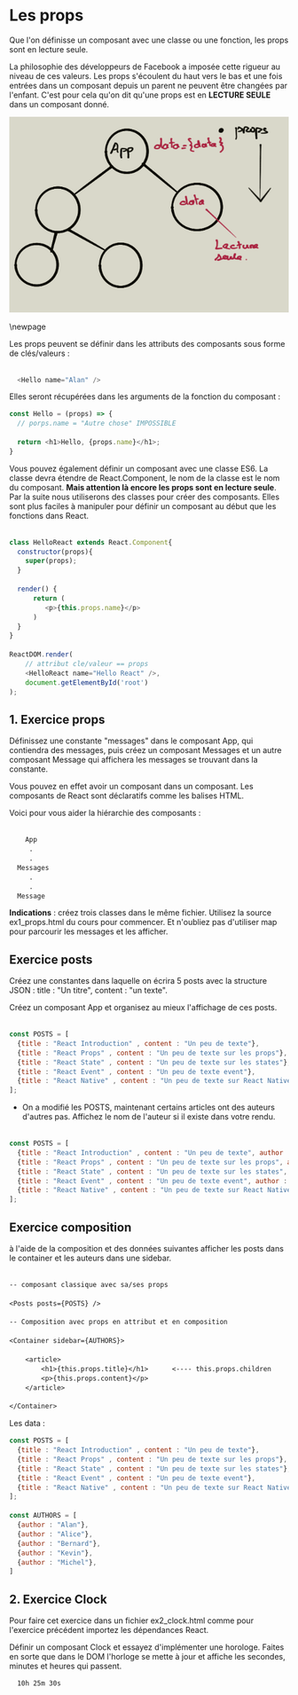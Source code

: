 # Les props

Que l'on définisse un composant avec une classe ou une fonction, les props sont en lecture seule.

La philosophie des développeurs de Facebook a imposée cette rigueur au niveau de ces valeurs. Les props s'écoulent du haut vers le bas et une fois entrées dans un composant depuis un parent ne peuvent être changées par l'enfant. C'est pour cela qu'on dit qu'une props est en **LECTURE SEULE** dans un composant donné.

![props top/down](images/props.png)

\newpage

Les props peuvent se définir dans les attributs des composants sous forme de clés/valeurs :

```js

  <Hello name="Alan" />

```

Elles seront récupérées dans les arguments de la fonction du composant :

```js
const Hello = (props) => {
  // porps.name = "Autre chose" IMPOSSIBLE

  return <h1>Hello, {props.name}</h1>;
}

```

Vous pouvez également définir un composant avec une classe ES6. La classe devra étendre de React.Component, le nom de la classe est le nom du composant.
**Mais attention là encore les props sont en lecture seule**. Par la suite nous utiliserons des classes pour créer des composants. Elles sont plus faciles à manipuler pour définir un composant au début que les fonctions dans React.

```js

class HelloReact extends React.Component{
  constructor(props){
    super(props);
  }

  render() {
      return (
         <p>{this.props.name}</p>
      )
  }
}

ReactDOM.render(
    // attribut cle/valeur == props
    <HelloReact name="Hello React" />,
    document.getElementById('root')
);

```

## 1. Exercice props

Définissez une constante "messages" dans le composant App, qui contiendra des messages, puis créez un composant Messages et un autre composant Message qui affichera les messages se trouvant dans la constante.

Vous pouvez en effet avoir un composant dans un composant. Les composants de React sont déclaratifs comme les balises HTML.

Voici pour vous aider la hiérarchie des composants :

```txt

    App
     .
     .
  Messages
     .
     .
  Message
```

**Indications** : créez trois classes dans le même fichier. Utilisez la source ex1_props.html du cours pour commencer. Et n'oubliez pas d'utiliser map pour parcourir les messages et les afficher.

## Exercice posts

Créez une constantes dans laquelle on écrira 5 posts avec la structure JSON : title : "Un titre", content : "un texte".

Créez un composant App et organisez au mieux l'affichage de ces posts.

```js

const POSTS = [
  {title : "React Introduction" , content : "Un peu de texte"},
  {title : "React Props" , content : "Un peu de texte sur les props"},
  {title : "React State" , content : "Un peu de texte sur les states"},
  {title : "React Event" , content : "Un peu de texte event"},
  {title : "React Native" , content : "Un peu de texte sur React Native"},
];

```

- On a modifié les POSTS, maintenant certains articles ont des auteurs d'autres pas. Affichez le nom de l'auteur si il existe dans votre rendu.

```js

const POSTS = [
  {title : "React Introduction" , content : "Un peu de texte", author : "Alan"},
  {title : "React Props" , content : "Un peu de texte sur les props", author : null},
  {title : "React State" , content : "Un peu de texte sur les states", author : null},
  {title : "React Event" , content : "Un peu de texte event", author : "Alice"},
  {title : "React Native" , content : "Un peu de texte sur React Native", author : "Bernard" },
];

```

## Exercice composition

à l'aide de la composition et des données suivantes afficher les posts dans le container et les auteurs dans une sidebar.

```txt

-- composant classique avec sa/ses props

<Posts posts={POSTS} />

-- Composition avec props en attribut et en composition

<Container sidebar={AUTHORS}>

    <article>
        <h1>{this.props.title}</h1>      <---- this.props.children
        <p>{this.props.content}</p>
    </article>

</Container>
```

Les data :

```js
const POSTS = [
  {title : "React Introduction" , content : "Un peu de texte"},
  {title : "React Props" , content : "Un peu de texte sur les props"},
  {title : "React State" , content : "Un peu de texte sur les states"},
  {title : "React Event" , content : "Un peu de texte event"},
  {title : "React Native" , content : "Un peu de texte sur React Native"},
];

const AUTHORS = [
  {author : "Alan"},
  {author : "Alice"},
  {author : "Bernard"},
  {author : "Kevin"},
  {author : "Michel"},
]
```

## 2. Exercice Clock

Pour faire cet exercice dans un fichier ex2_clock.html comme pour l'exercice précédent importez les dépendances React.

Définir un composant Clock et essayez d'implémenter une horologe. Faites en sorte que dans le DOM l'horloge se mette à jour et affiche les secondes, minutes et heures qui passent.

```txt
  10h 25m 30s
```
